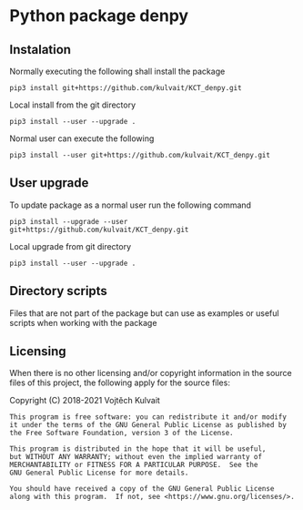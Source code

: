 # Python package denpy

## Instalation

Normally executing the following shall install the package

```
pip3 install git+https://github.com/kulvait/KCT_denpy.git
```

Local install from the git directory
```
pip3 install --user --upgrade .
```

Normal user can execute the following

```
pip3 install --user git+https://github.com/kulvait/KCT_denpy.git
```

## User upgrade

To update package as a normal user run the following command

```
pip3 install --upgrade --user git+https://github.com/kulvait/KCT_denpy.git
```

Local upgrade from git directory
```
pip3 install --user --upgrade .
```

## Directory scripts

Files that are not part of the package but can use as examples or useful scripts when working with the package

## Licensing

When there is no other licensing and/or copyright information in the source files of this project, the following apply for the source files:

Copyright (C) 2018-2021 Vojtěch Kulvait

    This program is free software: you can redistribute it and/or modify
    it under the terms of the GNU General Public License as published by
    the Free Software Foundation, version 3 of the License.

    This program is distributed in the hope that it will be useful,
    but WITHOUT ANY WARRANTY; without even the implied warranty of
    MERCHANTABILITY or FITNESS FOR A PARTICULAR PURPOSE.  See the
    GNU General Public License for more details.

    You should have received a copy of the GNU General Public License
    along with this program.  If not, see <https://www.gnu.org/licenses/>.
